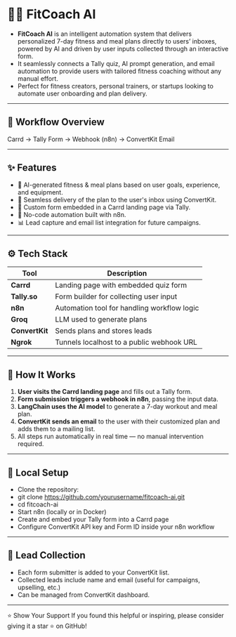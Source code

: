 # 🏋️‍♂️ FitCoach AI

- **FitCoach AI** is an intelligent automation system that delivers personalized 7-day fitness and meal plans directly to users’ inboxes, powered by AI and driven by user inputs collected through an interactive form.  
- It seamlessly connects a Tally quiz, AI prompt generation, and email automation to provide users with tailored fitness coaching without any manual effort.  
- Perfect for fitness creators, personal trainers, or startups looking to automate user onboarding and plan delivery.

---

## 🚀 Workflow Overview

Carrd → Tally Form → Webhook (n8n) → ConvertKit Email

---

## ✨ Features

- 🧠 AI-generated fitness & meal plans based on user goals, experience, and equipment.
- 📩 Seamless delivery of the plan to the user's inbox using ConvertKit.
- 📝 Custom form embedded in a Carrd landing page via Tally.
- 🔗 No-code automation built with n8n.
- 📊 Lead capture and email list integration for future campaigns.

---

## ⚙️ Tech Stack

| Tool         | Description                                |
|--------------|--------------------------------------------|
| **Carrd**    | Landing page with embedded quiz form       |
| **Tally.so** | Form builder for collecting user input     |
| **n8n**      | Automation tool for handling workflow logic|
| **Groq**     | LLM used to generate plans       |
| **ConvertKit** | Sends plans and stores leads             |
| **Ngrok**    | Tunnels localhost to a public webhook URL  |

---

## 📄 How It Works

1. **User visits the Carrd landing page** and fills out a Tally form.
2. **Form submission triggers a webhook in n8n**, passing the input data.
3. **LangChain uses the AI model** to generate a 7-day workout and meal plan.
4. **ConvertKit sends an email** to the user with their customized plan and adds them to a mailing list.
5. All steps run automatically in real time — no manual intervention required.

---

## 🧪 Local Setup
- Clone the repository:
- git clone https://github.com/yourusername/fitcoach-ai.git
- cd fitcoach-ai
- Start n8n (locally or in Docker)
- Create and embed your Tally form into a Carrd page
- Configure ConvertKit API key and Form ID inside your n8n workflow

---

## 📧 Lead Collection
- Each form submitter is added to your ConvertKit list.
- Collected leads include name and email (useful for campaigns, upselling, etc.)
- Can be managed from ConvertKit dashboard.

---

⭐️ Show Your Support
If you found this helpful or inspiring, please consider giving it a star ⭐ on GitHub!

